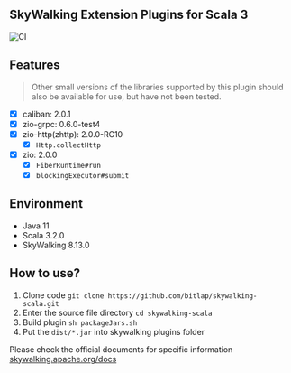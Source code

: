 SkyWalking Extension Plugins for Scala 3
---

![CI][Badge-CI]


[Badge-CI]: https://github.com/bitlap/skywalking-scala/actions/workflows/ScalaCI.yml/badge.svg

## Features

> Other small versions of the libraries supported by this plugin should also be available for use, but have not been tested.

- [x] caliban: 2.0.1
- [x] zio-grpc: 0.6.0-test4
- [x] zio-http(zhttp): 2.0.0-RC10
  - [x] `Http.collectHttp`
- [x] zio: 2.0.0
  - [x] `FiberRuntime#run`
  - [x] `blockingExecutor#submit`

## Environment

- Java 11
- Scala 3.2.0
- SkyWalking 8.13.0

## How to use?

1. Clone code `git clone https://github.com/bitlap/skywalking-scala.git`
2. Enter the source file directory `cd skywalking-scala`
3. Build plugin `sh packageJars.sh`
4. Put the `dist/*.jar` into skywalking plugins folder

Please check the official documents for specific information
[skywalking.apache.org/docs](https://skywalking.apache.org/docs/skywalking-java/v8.15.0/en/setup/service-agent/java-agent/readme/)

